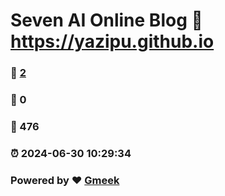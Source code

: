 # Seven AI Online Blog :link: https://yazipu.github.io 
### :page_facing_up: [2](https://yazipu.github.io/tag.html) 
### :speech_balloon: 0 
### :hibiscus: 476 
### :alarm_clock: 2024-06-30 10:29:34 
### Powered by :heart: [Gmeek](https://github.com/Meekdai/Gmeek)
